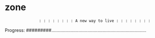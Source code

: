# zone

                   : : : : : : : : A new way to live : : : : : : : : 





Progress: #########..........................................................................
